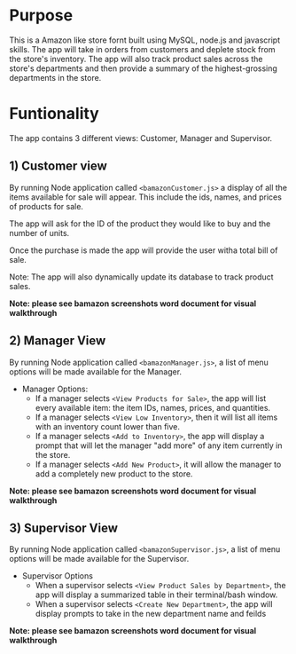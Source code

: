 # Purpose 
This is a Amazon like store fornt built using MySQL, node.js and javascript skills.
The app will take in orders from customers and deplete stock from the store's inventory. The app will also track product sales across the store's departments and then provide a summary of the highest-grossing departments in the store.


# Funtionality 
The app contains 3 different views: Customer, Manager and Supervisor.

## 1) Customer view
By running Node application called `<bamazonCustomer.js>` a display of all the items available for sale will appear. This include the ids, names, and prices of products for sale.

The app will ask for the ID of the product they would like to buy and the number of units.

Once the purchase is made the app will provide the user witha total bill of sale. 

Note: The app will also dynamically update its database to track product sales.

**Note: please see bamazon screenshots word document for visual walkthrough**

## 2) Manager View 
By running Node application called `<bamazonManager.js>`, a list of menu options will be made available for the Manager.

* Manager Options:
   * If a manager selects `<View Products for Sale>`, the app will list every available item: the item IDs, names, prices, and quantities.
   * If a manager selects `<View Low Inventory>`, then it will list all items with an inventory count lower than five.
   * If a manager selects `<Add to Inventory>`, the app will display a prompt that will let the manager "add more" of any item currently in the store.
   * If a manager selects `<Add New Product>`, it will allow the manager to add a completely new product to the store.

**Note: please see bamazon screenshots word document for visual walkthrough**


## 3) Supervisor View
By running Node application called `<bamazonSupervisor.js>`, a list of menu options will be made available for the Supervisor.
* Supervisor Options
  * When a supervisor selects `<View Product Sales by Department>`, the app will display a summarized table in their terminal/bash window.
  * When a supervisor selects `<Create New Department>`, the app will display prompts to take in the new department name and feilds
  
**Note: please see bamazon screenshots word document for visual walkthrough**
